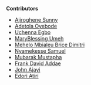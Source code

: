 **Contributors**

<!-- prettier-ignore-start -->

- [Ajiroghene Sunny](https://github.com/Ajioz)
- [Adetola Oyebode](https://github.com/ybdtola)
- [Uchenna Egbo](https://github.com/yuhcee)
- [MaryBlessing Umeh](https://github.com/marybngozi)
- [Mehelo Mbialeu Brice Dimitri](https://github.com/lovehope5)
- [Nyamekesse Samuel](https://github.com/Nyamekesse)
- [Mubarak Mustapha](https://github.com/mako-commits)
- [Frank David Addae](https://github.com/frankdavid-addae)
- [John Ajayi](https://github.com/realjohnadex)
- [Edori Atiri](https://github.com/EdoriAtiri)
